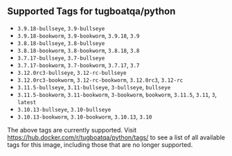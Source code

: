 ## Supported Tags for tugboatqa/python

* `3.9.18-bullseye`, `3.9-bullseye`
* `3.9.18-bookworm`, `3.9-bookworm`, `3.9.18`, `3.9`
* `3.8.18-bullseye`, `3.8-bullseye`
* `3.8.18-bookworm`, `3.8-bookworm`, `3.8.18`, `3.8`
* `3.7.17-bullseye`, `3.7-bullseye`
* `3.7.17-bookworm`, `3.7-bookworm`, `3.7.17`, `3.7`
* `3.12.0rc3-bullseye`, `3.12-rc-bullseye`
* `3.12.0rc3-bookworm`, `3.12-rc-bookworm`, `3.12.0rc3`, `3.12-rc`
* `3.11.5-bullseye`, `3.11-bullseye`, `3-bullseye`, `bullseye`
* `3.11.5-bookworm`, `3.11-bookworm`, `3-bookworm`, `bookworm`, `3.11.5`, `3.11`, `3`, `latest`
* `3.10.13-bullseye`, `3.10-bullseye`
* `3.10.13-bookworm`, `3.10-bookworm`, `3.10.13`, `3.10`

The above tags are currently supported. Visit https://hub.docker.com/r/tugboatqa/python/tags/ to see a list of all available tags for this image, including those that are no longer supported.
